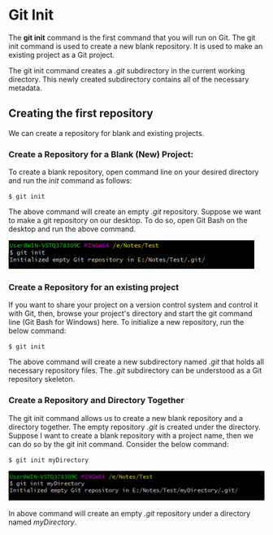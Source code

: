 # Git Init
The **git init** command is the first command that you will run on Git. The git init command is used to create a new blank repository. It is used to make an existing project as a Git project.

The git init command creates a *.git* subdirectory in the current working directory. This newly created subdirectory contains all of the necessary metadata.

## Creating the first repository
We can create a repository for blank and existing projects.

### Create a Repository for a Blank (New) Project:
To create a blank repository, open command line on your desired directory and run the *init* command as follows:

```
$ git init  
```

The above command will create an empty *.git* repository. Suppose we want to make a git repository on our desktop. To do so, open Git Bash on the desktop and run the above command.

![init](image/init.png)

### Create a Repository for an existing project
If you want to share your project on a version control system and control it with Git, then, browse your project's directory and start the git command line (Git Bash for Windows) here. To initialize a new repository, run the below command:

```
$ git init  
```

The above command will create a new subdirectory named *.git* that holds all necessary repository files. The *.git* subdirectory can be understood as a Git repository skeleton.

### Create a Repository and Directory Together
The git init command allows us to create a new blank repository and a directory together. The empty repository *.git* is created under the directory. Suppose I want to create a blank repository with a project name, then we can do so by the git init command. Consider the below command:

```
$ git init myDirectory  
```

![directory](image/directory.png)

In above command will create an empty *.git* repository under a directory named *myDirectory*.
